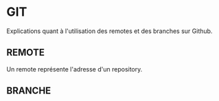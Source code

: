 # GIT

Explications quant à l'utilisation des remotes et des branches sur Github.

## REMOTE

Un remote représente l'adresse d'un repository.

## BRANCHE